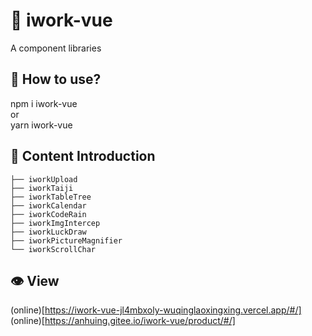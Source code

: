 # 🌟 iwork-vue   

A component libraries 

## 🚀 How to use?

npm i iwork-vue  
or  
yarn iwork-vue

## 📒 Content Introduction

```
├── iworkUpload             
├── iworkTaiji              
├── iworkTableTree          
├── iworkCalendar           
├── iworkCodeRain      
├── iworkImgIntercep        
├── iworkLuckDraw           
├── iworkPictureMagnifier   
└── iworkScrollChar         

```
## 👁 View
(online)[https://iwork-vue-jl4mbxoly-wuqinglaoxingxing.vercel.app/#/]  
(online)[https://anhuing.gitee.io/iwork-vue/product/#/]